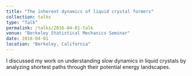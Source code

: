 ```yaml
---
title: "The inherent dynamics of liquid crystal formers"
collection: talks
type: "Talk"
permalink: /talks/2016-04-01-talk
venue: "Berkeley Statistical Mechanics Seminar"
date: 2016-04-01
location: "Berkeley, California"
---
```


I discussed my work on understanding slow dynamics in liquid crystals by analyzing shortest paths through their potential energy landscapes.
